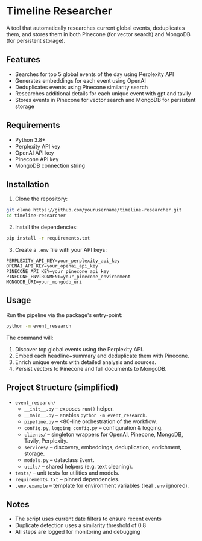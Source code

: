 # Timeline Researcher

A tool that automatically researches current global events, deduplicates them, and stores them in both Pinecone (for vector search) and MongoDB (for persistent storage).

## Features

- Searches for top 5 global events of the day using Perplexity API
- Generates embeddings for each event using OpenAI
- Deduplicates events using Pinecone similarity search
- Researches additional details for each unique event with gpt and tavily
- Stores events in Pinecone for vector search and MongoDB for persistent storage

## Requirements

- Python 3.8+
- Perplexity API key
- OpenAI API key
- Pinecone API key
- MongoDB connection string

## Installation

1. Clone the repository:
```bash
git clone https://github.com/yourusername/timeline-researcher.git
cd timeline-researcher
```

2. Install the dependencies:
```bash
pip install -r requirements.txt
```

3. Create a `.env` file with your API keys:
```
PERPLEXITY_API_KEY=your_perplexity_api_key
OPENAI_API_KEY=your_openai_api_key
PINECONE_API_KEY=your_pinecone_api_key
PINECONE_ENVIRONMENT=your_pinecone_environment
MONGODB_URI=your_mongodb_uri
```

## Usage

Run the pipeline via the package's entry-point:

```bash
python -m event_research
```

The command will:
1. Discover top global events using the Perplexity API.
2. Embed each headline+summary and deduplicate them with Pinecone.
3. Enrich unique events with detailed analysis and sources.
4. Persist vectors to Pinecone and full documents to MongoDB.

## Project Structure (simplified)

- `event_research/`
  - `__init__.py` – exposes `run()` helper.
  - `__main__.py` – enables `python -m event_research`.
  - `pipeline.py` – <80-line orchestration of the workflow.
  - `config.py`, `logging_config.py` – configuration & logging.
  - `clients/` – singleton wrappers for OpenAI, Pinecone, MongoDB, Tavily, Perplexity.
  - `services/` – discovery, embeddings, deduplication, enrichment, storage.
  - `models.py` – dataclass `Event`.
  - `utils/` – shared helpers (e.g. text cleaning).
- `tests/` – unit tests for utilities and models.
- `requirements.txt` – pinned dependencies.
- `.env.example` – template for environment variables (real `.env` ignored).

## Notes

- The script uses current date filters to ensure recent events
- Duplicate detection uses a similarity threshold of 0.8
- All steps are logged for monitoring and debugging 